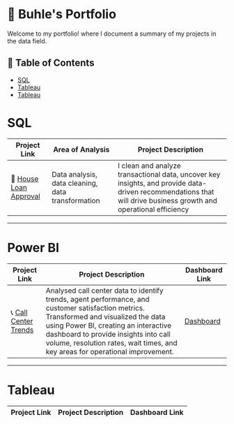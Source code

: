 # 💼 Buhle's Portfolio

Welcome to my portfolio! where I document a summary of my projects in the data field.

## 📃 Table of Contents
- [SQL](#sql)
- [Tableau](#tableau)
- [Tableau](#tableau)

# SQL

| Project Link | Area of Analysis | Project Description | 
|---|---|---|
| 🏡 [House Loan Approval]() | Data analysis, data cleaning, data transformation | I clean and analyze transactional data, uncover key insights, and provide data-driven recommendations that will drive business growth and operational efficiency|

***

# Power BI

| Project Link | Project Description | Dashboard Link |
|---|---|---|
| 📞 [Call Center Trends]() | Analysed call center data to identify trends, agent performance, and customer satisfaction metrics. Transformed and visualized the data using Power BI, creating an interactive dashboard to provide insights into call volume, resolution rates, wait times, and key areas for operational improvement. | [Dashboard](https://drive.google.com/file/d/1p-gnQY6qTmYautlr7PBWzFVbKPidgyv4/view?usp=sharing) |

***

# Tableau

| Project Link | Project Description | Dashboard Link |
|---|---|---|

